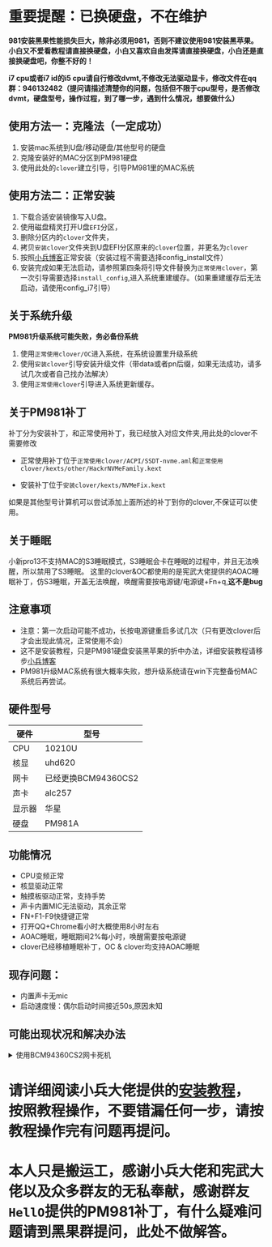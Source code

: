 # 重要提醒：已换硬盘，不在维护
**981安装黑果性能损失巨大，除非必须用981，否则不建议使用981安装黑苹果。**
**小白又不爱看教程请直接换硬盘，小白又喜欢自由发挥请直接换硬盘，小白还是直接换硬盘吧，你整不好的！**

**i7 cpu或者i7 id的i5 cpu请自行修改dvmt,不修改无法驱动显卡，修改文件在qq群：946132482（提问请描述清楚你的问题，包括但不限于cpu型号，是否修改dvmt，硬盘型号，操作过程，到了哪一步，遇到什么情况，想要做什么）**

使用方法一：克隆法（一定成功）
---
1. 安装mac系统到U盘/移动硬盘/其他型号的硬盘
2. 克隆安装好的MAC分区到PM981硬盘
3. 使用此处的`clover`建立引导，引导PM981里的MAC系统

使用方法二：正常安装
---
1. 下载合适安装镜像写入U盘。
2. 使用磁盘精灵打开U盘`EFI`分区，
3. 删除分区内的`clover`文件夹，
4. 拷贝`安装clover`文件夹到U盘EFI分区原来的`clover`位置，并更名为`clover`
5. 按照[小兵博客](https://blog.daliansky.net/Lenovo-Xiaoxin-PRO-13-2019-and-macOS-Catalina-Installation-Tutorial.html)正常安装（安装过程不需要选择config_install文件）
6. 安装完成如果无法启动，请参照第四条将引导文件替换为`正常使用clover`，第一次引导需要选择`install_config`,进入系统重建缓存。（如果重建缓存后无法启动，请使用config_i7引导）



关于系统升级
---
**PM981升级系统可能失败，务必备份系统**
1. 使用`正常使用clover/OC`进入系统，在系统设置里升级系统
2. 使用`安装clover`引导安装升级文件（带data或者pn后缀，如果无法成功，请多试几次或者自己找办法解决）
3. 使用`正常使用clover`引导进入系统更新缓存。



关于PM981补丁
---
补丁分为安装补丁，和正常使用补丁，我已经放入对应文件夹,用此处的clover不需要修改

* 正常使用补丁位于`正常使用clover/ACPI/SSDT-nvme.aml`和`正常使用clover/kexts/other/HackrNVMeFamily.kext`

* 安装补丁位于`安装clover/kexts/NVMeFix.kext`

如果是其他型号计算机可以尝试添加上面所述的补丁到你的clover,不保证可以使用。

关于睡眠
---
小新pro13不支持MAC的S3睡眠模式，S3睡眠会卡在睡眠的过程中，并且无法唤醒，所以禁用了S3睡眠。
这里的clover&OC都使用的是宪武大佬提供的AOAC睡眠补丁，仿S3睡眠，开盖无法唤醒，唤醒需要按电源键/电源键+Fn+q,**这不是bug**

注意事项
---
* 注意：第一次启动可能不成功，长按电源键重启多试几次（只有更改clover后才会出现此情况，正常使用不会）
* 这不是安装教程，只是PM981硬盘安装黑苹果的折中办法，详细安装教程请移步[小兵博客](https://blog.daliansky.net/Lenovo-Xiaoxin-PRO-13-2019-and-macOS-Catalina-Installation-Tutorial.html)
* PM981升级MAC系统有很大概率失败，想升级系统请在win下完整备份MAC系统后再尝试。

硬件型号
---

|硬件|型号|
| --- | --- |
|CPU|10210U|
|核显|uhd620|
|网卡|已经更换BCM94360CS2|
|声卡|alc257|
|显示器|华星|
|硬盘|PM981A|

功能情况
---
* CPU变频正常
* 核显驱动正常
* 触摸板驱动正常，支持手势
* 声卡内置MIC无法驱动，其余正常
* FN+F1-F9快捷键正常
* 打开QQ+Chrome看小时大概使用8小时左右
* AOAC睡眠，睡眠期间2%每小时，唤醒需要按电源键
* clover已经移植睡眠补丁，OC & clover均支持AOAC睡眠

现存问题：
---
* 内置声卡无mic
* 启动速度慢：偶尔启动时间接近50s,原因未知
  
可能出现状况和解决办法
---
<details><summary>使用BCM94360CS2网卡死机</summary>
	
**表现**
电脑负载高时突然屏幕卡住，电脑没有任何响应  
**可能解决办法**  
参考DW1820A屏蔽转接卡正面的两个针脚：[参考链接](http://bbs.pcbeta.com/viewthread-1846508-1-1.html)
  
</details>

# 请详细阅读小兵大佬提供的[安装教程](https://blog.daliansky.net/Lenovo-Xiaoxin-PRO-13-2019-and-macOS-Catalina-Installation-Tutorial.html)，按照教程操作，不要错漏任何一步，请按教程操作完有问题再提问。

# 本人只是搬运工，感谢小兵大佬和宪武大佬以及众多群友的无私奉献，感谢群友`HellO`提供的PM981补丁，有什么疑难问题请到黑果群提问，此处不做解答。
